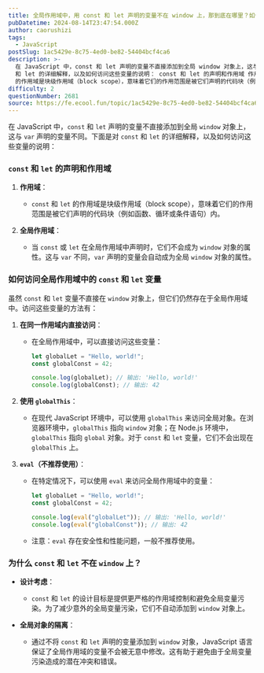 ```yaml
---
title: 全局作用域中，用 const 和 let 声明的变量不在 window 上，那到底在哪里？如何去获取？
pubDatetime: 2024-08-14T23:47:54.000Z
author: caorushizi
tags:
  - JavaScript
postSlug: 1ac5429e-8c75-4ed0-be82-54404bcf4ca6
description: >-
  在 JavaScript 中，const 和 let 声明的变量不直接添加到全局 window 对象上，这与 var 声明的变量不同。下面是对 const
  和 let 的详细解释，以及如何访问这些变量的说明： const 和 let 的声明和作用域 作用域： const 和 let
  的作用域是块级作用域（block scope），意味着它们的作用范围是被它们声明的代码块（例如函数、循环或条件语句）
difficulty: 2
questionNumber: 2681
source: https://fe.ecool.fun/topic/1ac5429e-8c75-4ed0-be82-54404bcf4ca6
---
```


在 JavaScript 中，`const` 和 `let` 声明的变量不直接添加到全局 `window` 对象上，这与 `var` 声明的变量不同。下面是对 `const` 和 `let` 的详细解释，以及如何访问这些变量的说明：

### **`const` 和 `let` 的声明和作用域**

1. **作用域**：

   - `const` 和 `let` 的作用域是块级作用域（block scope），意味着它们的作用范围是被它们声明的代码块（例如函数、循环或条件语句）内。

2. **全局作用域**：
   - 当 `const` 或 `let` 在全局作用域中声明时，它们不会成为 `window` 对象的属性。这与 `var` 不同，`var` 声明的变量会自动成为全局 `window` 对象的属性。

### **如何访问全局作用域中的 `const` 和 `let` 变量**

虽然 `const` 和 `let` 变量不直接在 `window` 对象上，但它们仍然存在于全局作用域中。访问这些变量的方法有：

1. **在同一作用域内直接访问**：

   - 在全局作用域中，可以直接访问这些变量：

     ```javascript
     let globalLet = "Hello, world!";
     const globalConst = 42;

     console.log(globalLet); // 输出: 'Hello, world!'
     console.log(globalConst); // 输出: 42
     ```

2. **使用 `globalThis`**：

   - 在现代 JavaScript 环境中，可以使用 `globalThis` 来访问全局对象。在浏览器环境中，`globalThis` 指向 `window` 对象；在 Node.js 环境中，`globalThis` 指向 `global` 对象。对于 `const` 和 `let` 变量，它们不会出现在 `globalThis` 上。

3. **`eval`（不推荐使用）**：

   - 在特定情况下，可以使用 `eval` 来访问全局作用域中的变量：

     ```javascript
     let globalLet = "Hello, world!";
     const globalConst = 42;

     console.log(eval("globalLet")); // 输出: 'Hello, world!'
     console.log(eval("globalConst")); // 输出: 42
     ```

   - 注意：`eval` 存在安全性和性能问题，一般不推荐使用。

### **为什么 `const` 和 `let` 不在 `window` 上？**

- **设计考虑**：

  - `const` 和 `let` 的设计目标是提供更严格的作用域控制和避免全局变量污染。为了减少意外的全局变量污染，它们不自动添加到 `window` 对象上。

- **全局对象的隔离**：
  - 通过不将 `const` 和 `let` 声明的变量添加到 `window` 对象，JavaScript 语言保证了全局作用域的变量不会被无意中修改。这有助于避免由于全局变量污染造成的潜在冲突和错误。
